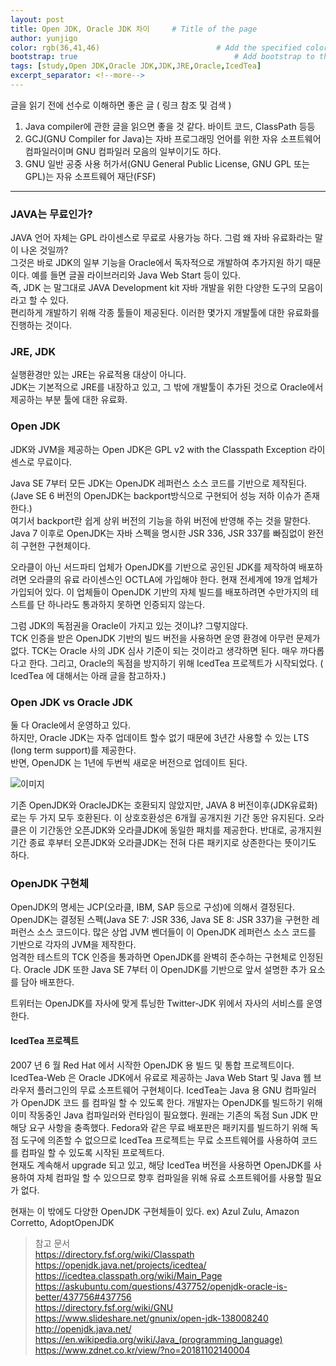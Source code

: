 ```yaml
---
layout: post
title: Open JDK, Oracle JDK 차이     # Title of the page
author: yunjigo                   
color: rgb(36,41,46)                          # Add the specified color as feature image, and change link colors in post
bootstrap: true                                   # Add bootstrap to the page
tags: [study,Open JDK,Oracle JDK,JDK,JRE,Oracle,IcedTea]
excerpt_separator: <!--more-->
---
```


글을 읽기 전에 선수로 이해하면 좋은 글 ( 링크 참조 및 검색 )

 1. Java compiler에 관한 글을 읽으면 좋을 것 같다. 바이트 코드, ClassPath  등등
 2. GCJ(GNU Compiler for Java)는 자바 프로그래밍 언어를 위한 자유 소프트웨어 컴파일러이며 GNU 컴파일러 모음의 일부이기도 하다.
 3. GNU 일반 공중 사용 허가서(GNU General Public License, GNU GPL 또는 GPL)는 자유 소프트웨어 재단(FSF)

----
 

### JAVA는 무료인가?

JAVA 언어 자체는  GPL 라이센스로 무료로 사용가능 하다. 그럼 왜  자바 유료화라는 말이 나온 것일까?  
그것은 바로 JDK의 일부 기능을 Oracle에서 독자적으로 개발하여 추가지원 하기 때문이다. 예를 들면 글꼴 라이브러리와 Java Web Start 등이 있다.  
즉, JDK 는 말그대로 JAVA Development kit 자바 개발을 위한 다양한 도구의 모음이라고 할 수 있다.  
편리하게 개발하기 위해 각종 툴들이 제공된다. 이러한 몇가지 개발툴에 대한 유료화를 진행하는 것이다. 
    
      
      
  
  

### JRE, JDK
실행환경만 있는 JRE는 유료적용 대상이 아니다.  
JDK는 기본적으로 JRE를 내장하고 있고, 그 밖에 개발툴이 추가된 것으로 Oracle에서 제공하는 부분 툴에 대한 유료화.  
    
    
    
  


### Open JDK 
JDK와 JVM을 제공하는 Open JDK은 GPL v2 with the Classpath Exception 라이센스로 무료이다.
 
 
Java SE 7부터 모든 JDK는 OpenJDK 레퍼런스 소스 코드를 기반으로 제작된다. (Jave SE 6 버전의 OpenJDK는 backport방식으로 구현되어 성능 저하 이슈가 존재한다.)  
여기서 backport란 쉽게 상위 버전의 기능을 하위 버전에 반영해 주는 것을 말한다. 
Java 7 이후로 OpenJDK는 자바 스펙을 명시한 JSR 336, JSR 337를 빠짐없이 완전히 구현한 구현체이다.
  
  
오라클이 아닌 서드파티 업체가 OpenJDK를 기반으로 공인된 JDK를 제작하여 배포하려면 오라클의 유료 라이센스인 OCTLA에 가입해야 한다. 
현재 전세계에 19개 업체가 가입되어 있다. 이 업체들이 OpenJDK 기반의 자체 빌드를 배포하려면 수만가지의 테스트를 단 하나라도 통과하지 못하면 인증되지 않는다.  

  
  
그럼 JDK의 독점권을 Oracle이 가지고 있는 것이냐? 그렇지않다.  
TCK 인증을 받은 OpenJDK 기반의 빌드 버전을 사용하면 운영 환경에 아무런 문제가 없다. 
TCK는 Oracle 사의 JDK 심사 기준이 되는 것이라고 생각하면 된다. 매우 까다롭다고 한다. 
그리고, Oracle의 독점을 방지하기 위해 IcedTea 프로젝트가 시작되었다. ( IcedTea 에 대해서는 아래 글을 참고하자.)  

    
      
      

### Open JDK vs Oracle JDK
둘 다 Oracle에서 운영하고 있다.  
하지만, Oracle JDK는 자주 업데이트 할수 없기 때문에 3년간 사용할 수 있는 LTS (long term support)를 제공한다.  
반면, OpenJDK 는 1년에 두번씩 새로운 버전으로 업데이트 된다.  
  
![이미지](https://image.zdnet.co.kr/2018/11/02/yong2_0Jy4M2PR0vEYdy.jpg)  


기존 OpenJDK와 OracleJDK는 호환되지 않았지만, JAVA 8 버전이후(JDK유료화)로는 두 가지 모두 호환된다. 
이 상호호환성은 6개월 공개지원 기간 동안 유지된다. 
오라클은 이 기간동안 오픈JDK와 오라클JDK에 동일한 패치를 제공한다. 반대로, 공개지원 기간 종료 후부터 오픈JDK와 오라클JDK는 전혀 다른 패키지로 상존한다는 뜻이기도 하다.
    
      
       
       
  
  
### OpenJDK 구현체
OpenJDK의 명세는 JCP(오라클, IBM, SAP 등으로 구성)에 의해서 결정된다.   
OpenJDK는 결정된 스펙(Java SE 7: JSR 336, Java SE 8: JSR 337)을 구현한 레퍼런스 소스 코드이다. 많은 상업 JVM 벤더들이 이 OpenJDK 레퍼런스 소스 코드를 기반으로 각자의 JVM을 제작한다.   
엄격한 테스트의 TCK 인증을 통과하면 OpenJDK를 완벽히 준수하는 구현체로 인정된다. Oracle JDK 또한 Java SE 7부터 이 OpenJDK를 기반으로 앞서 설명한 추가 요소를 담아 배포한다.  
  
  
트위터는 OpenJDK를 자사에 맞게 튜닝한 Twitter-JDK 위에서 자사의 서비스를 운영한다. 
  
   
     
     


#### IcedTea 프로젝트 

2007 년 6 월 Red Hat 에서 시작한 OpenJDK 용 빌드 및 통합 프로젝트이다. 
IcedTea-Web 은 Oracle JDK에서 유료로 제공하는 Java Web Start 및 Java 웹 브라우저 플러그인의 무료 소프트웨어 구현체이다. 
IcedTea는 Java 용 GNU 컴파일러 가 OpenJDK 코드 를 컴파일 할 수 있도록 한다. 
개발자는 OpenJDK를 빌드하기 위해 이미 작동중인 Java 컴파일러와 런타임이 필요했다. 원래는 기존의 독점 Sun JDK 만 해당 요구 사항을 충족했다. 
Fedora와 같은 무료 배포판은 패키지를 빌드하기 위해 독점 도구에 의존할 수 없으므로 IcedTea 프로젝트는 무료 소프트웨어를 사용하여 코드를 컴파일 할 수 있도록 시작된 프로젝트다.  
현재도 계속해서 upgrade 되고 있고, 해당 IcedTea 버전을 사용하면 OpenJDK를 사용하여 자체 컴파일 할 수 있으므로 향후 컴파일을 위해 유료 소프트웨어를 사용할 필요가 없다.  
  
  

현재는 이 밖에도 다양한 OpenJDK 구현체들이 있다. ex) Azul Zulu, Amazon Corretto, AdoptOpenJDK

  


  > 참고 문서   
  > https://directory.fsf.org/wiki/Classpath  
  https://openjdk.java.net/projects/icedtea/  
  https://icedtea.classpath.org/wiki/Main_Page    
  https://askubuntu.com/questions/437752/openjdk-oracle-is-better/437756#437756    
  https://directory.fsf.org/wiki/GNU   
  https://www.slideshare.net/gnunix/open-jdk-138008240    
  http://openjdk.java.net/    
  https://en.wikipedia.org/wiki/Java_(programming_language)    
  https://www.zdnet.co.kr/view/?no=20181102140004   

